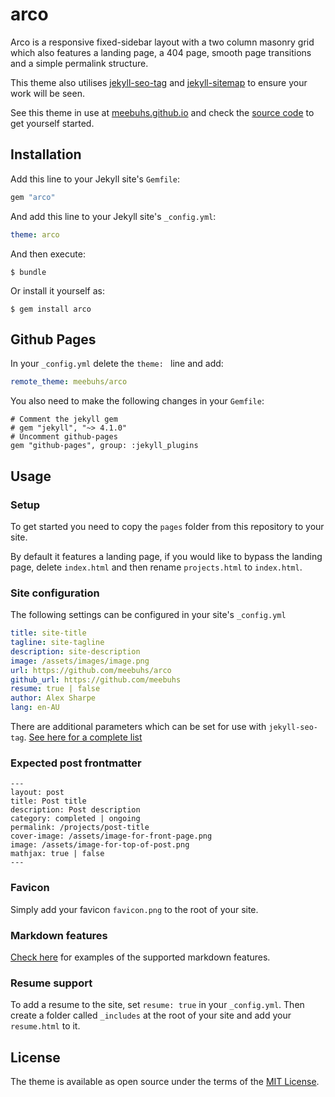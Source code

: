 # arco

Arco is a responsive fixed-sidebar layout with a two column masonry grid which also features a landing page, a 404 page, smooth page transitions and a simple permalink structure.

This theme also utilises [jekyll-seo-tag](https://github.com/jekyll/jekyll-seo-tag) and [jekyll-sitemap](https://github.com/jekyll/jekyll-sitemap) to ensure your work will be seen.

See this theme in use at [meebuhs.github.io](https://meebuhs.github.io) and check the [source code](https://github.com/meebuhs/meebuhs.github.io) to get yourself started.

## Installation

Add this line to your Jekyll site's `Gemfile`:

```ruby
gem "arco"
```

And add this line to your Jekyll site's `_config.yml`:

```yaml
theme: arco
```

And then execute:

    $ bundle

Or install it yourself as:

    $ gem install arco

## Github Pages

In your `_config.yml` delete the `theme: ` line and add:

```yaml
remote_theme: meebuhs/arco
```

You also need to make the following changes in your `Gemfile`:

```Gemfile
# Comment the jekyll gem
# gem "jekyll", "~> 4.1.0"
# Uncomment github-pages
gem "github-pages", group: :jekyll_plugins
```

## Usage

### Setup

To get started you need to copy the `pages` folder from this repository to your site.

By default it features a landing page, if you would like to bypass the landing page, delete `index.html` and then rename `projects.html` to `index.html`.

### Site configuration

The following settings can be configured in your site's `_config.yml`

```yaml
title: site-title
tagline: site-tagline
description: site-description
image: /assets/images/image.png
url: https://github.com/meebuhs/arco
github_url: https://github.com/meebuhs
resume: true | false
author: Alex Sharpe
lang: en-AU
```

There are additional parameters which can be set for use with `jekyll-seo-tag`. [See here for a complete list](https://github.com/jekyll/jekyll-seo-tag/blob/master/docs/usage.md)

### Expected post frontmatter

```
---
layout: post
title: Post title
description: Post description
category: completed | ongoing
permalink: /projects/post-title
cover-image: /assets/image-for-front-page.png
image: /assets/image-for-top-of-post.png 
mathjax: true | false
---
```

### Favicon

Simply add your favicon `favicon.png` to the root of your site.

### Markdown features

[Check here](https://meebuhs.github.io/projects/arco) for examples of the supported markdown features.

### Resume support

To add a resume to the site, set `resume: true` in your `_config.yml`.
Then create a folder called `_includes` at the root of your site and add your `resume.html` to it.

## License

The theme is available as open source under the terms of the [MIT License](https://opensource.org/licenses/MIT).
